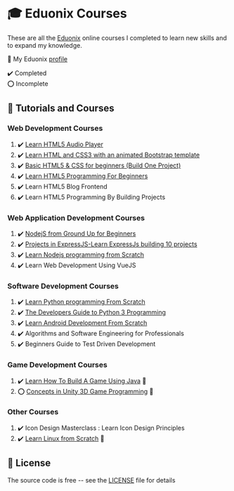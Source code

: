 # :mortar_board: Eduonix Courses

These are all the [Eduonix][eduonix] online courses I completed to learn new skills and to expand my knowledge.

:link: My Eduonix [profile](https://www.eduonix.com/u/quintin-henn)

:heavy_check_mark: Completed  
:o: Incomplete

## :beginner: Tutorials and Courses

### Web Development Courses

1. :heavy_check_mark: [Learn HTML5 Audio Player](learn-html5-audio-player/)
2. :heavy_check_mark: [Learn HTML and CSS3 with an animated Bootstrap template](learn-html-and-css3-with-an-animated-bootstrap-template/)
3. :heavy_check_mark: [Basic HTML5 & CSS for beginners (Build One Project)](basic-html5-css-for-beginners/)
4. :heavy_check_mark: [Learn HTML5 Programming For Beginners](learn-html5-programming-for-beginners/)
5. :heavy_check_mark: Learn HTML5 Blog Frontend
6. :heavy_check_mark: Learn HTML5 Programming By Building Projects

### Web Application Development Courses

1. :heavy_check_mark: [NodejS from Ground Up for Beginners](nodejs-from-ground-up-for-beginners/)
2. :heavy_check_mark: [Projects in ExpressJS-Learn ExpressJs building 10 projects](projects-in-expressjs-learn-expressjs-building-10-projects/)
3. :heavy_check_mark: [Learn Nodejs programming from Scratch](learn-nodejs-programming-from-scratch)
4. :heavy_check_mark: Learn Web Development Using VueJS

### Software Development Courses

1. :heavy_check_mark: [Learn Python programming From Scratch](learn-python-programming-from-scratch/)
2. :heavy_check_mark: [The Developers Guide to Python 3 Programming](developers-guide-to-python-3-programming/)
3. :heavy_check_mark: [Learn Android Development From Scratch](android-development-scratch/)
4. :heavy_check_mark: Algorithms and Software Engineering for Professionals
5. :heavy_check_mark: Beginners Guide to Test Driven Development

### Game Development Courses

1. :heavy_check_mark: [Learn How To Build A Game Using Java](https://github.com/learning-game-development/learning-java-game-development/blob/master/block-breaker-tutorial) :rocket:
2. :o: [Concepts in Unity 3D Game Programming](https://github.com/learning-game-development/learning-unity-game-development/tree/master/Beginner-Guide-to-How-to-Make-a-Game-with-Unity) :rocket:

### Other Courses

1. :heavy_check_mark: Icon Design Masterclass : Learn Icon Design Principles
2. :heavy_check_mark: [Learn Linux from Scratch](https://www.eduonix.com/new_dashboard/learn-linux-from-scratch) :link:

## :page_with_curl: License

The source code is free -- see the [LICENSE](LICENSE) file for details

[eduonix]: https://www.eduonix.com/
